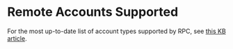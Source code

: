 [title]: # "Remote Accounts Supported"
[tags]: # "Heartbeat"
[priority]: # "50"

# Remote Accounts Supported

For the most up-to-date list of account types supported by RPC, see [this KB article](https://updates.thycotic.net/links.ashx?PasswordChangers).
